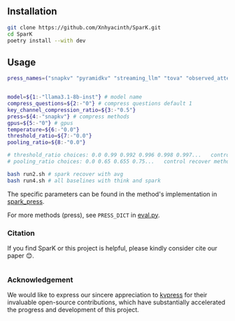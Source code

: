 


## Installation

```bash
git clone https://github.com/Xnhyacinth/SparK.git
cd SparK
poetry install --with dev
```

## Usage

```bash
press_names=("snapkv" "pyramidkv" "streaming_llm" "tova" "observed_attention" "expected_attention" "pyramid_spark" "snap_spark" "pyramid_think" "snap_think")


model=${1:-"llama3.1-8b-inst"} # model name
compress_questions=${2:-"0"} # compress questions default 1
key_channel_compression_ratio=${3:-"0.5"}
press=${4:-"snapkv"} # compress methods
gpus=${5:-"0"} # gpus
temperature=${6:-"0.0"} 
threshold_ratio=${7:-"0.0"}
pooling_ratio=${8:-"0.0"}

# threshold_ratio choices: 0.0 0.99 0.992 0.996 0.998 0.997...   control dynamic group and topp
# pooling_ratio choices: 0.0 0.65 0.655 0.75...   control recover method  6* is exp and 7* is norm

bash run2.sh # spark recover with avg
bash run4.sh # all baselines with think and spark
```

The specific parameters can be found in the method's implementation in [spark_press](kvpress/presses/spark_press.py).

For more methods (press), see `PRESS_DICT` in [eval.py](eval.py).

### Citation

If you find SparK or this project is helpful, please kindly consider cite our paper 😊.

```bibtex

```

### Acknowledgement

We would like to express our sincere appreciation to [kvpress](https://github.com/NVIDIA/kvpress) for their invaluable open-source contributions, which have substantially accelerated the progress and development of this project.